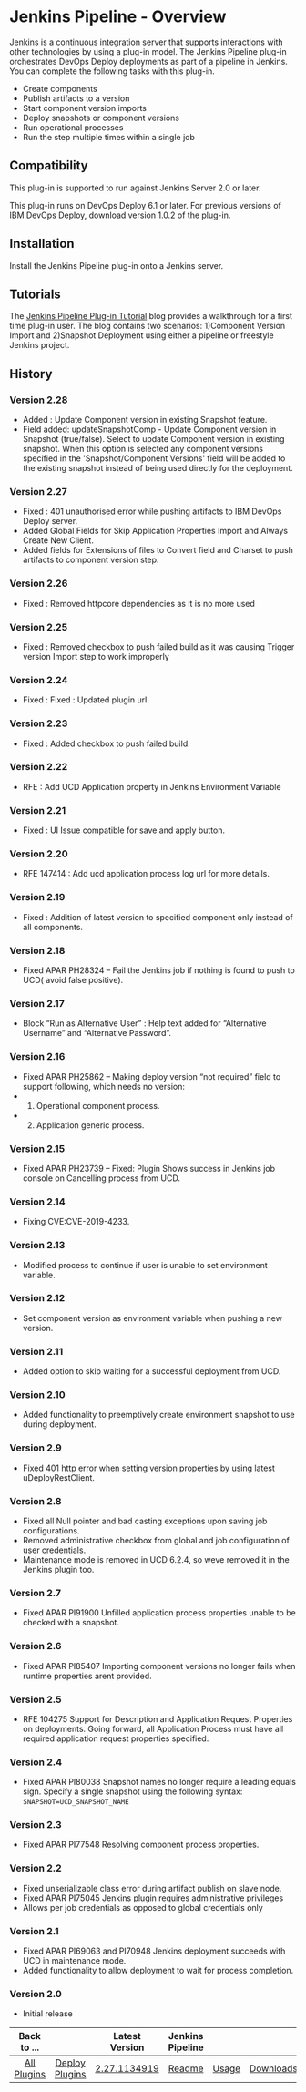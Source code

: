 
# Jenkins Pipeline - Overview

Jenkins is a continuous integration server that supports interactions with other technologies by using a plug-in model. The Jenkins Pipeline plug-in orchestrates DevOps Deploy deployments as part of a pipeline in Jenkins. You can complete the following tasks with this plug-in.

* Create components
* Publish artifacts to a version
* Start component version imports
* Deploy snapshots or component versions
* Run operational processes
* Run the step multiple times within a single job

## Compatibility

This plug-in is supported to run against Jenkins Server 2.0 or later.

This plug-in runs on DevOps Deploy 6.1 or later. For previous versions of IBM DevOps Deploy, download version 1.0.2 of the plug-in.

## Installation

Install the Jenkins Pipeline plug-in onto a Jenkins server.

## Tutorials

The [Jenkins Pipeline Plug-in Tutorial](https://community.ibm.com/community/user/wasdevops/blogs/osman-burucu/2022/07/12/jenkins-pipeline-plug-in-tutorial-component-versio) blog provides a walkthrough for a first time plug-in user. The blog contains two scenarios: 1)Component Version Import and 2)Snapshot Deployment using either a pipeline or freestyle Jenkins project.

## History

### Version 2.28

* Added : Update Component version in existing Snapshot feature.
* Field added: updateSnapshotComp - Update Component version in Snapshot (true/false). Select to update Component version in existing snapshot. When this option is selected any component versions specified in the 'Snapshot/Component Versions' field will be added to the existing snapshot instead of being used directly for the deployment.


### Version 2.27

* Fixed : 401 unauthorised error while pushing artifacts to IBM DevOps Deploy server.
* Added Global Fields for Skip Application Properties Import and Always Create New Client.
* Added fields for Extensions of files to Convert field and Charset to push artifacts to component version step.

### Version 2.26

* Fixed : Removed httpcore dependencies as it is no more used

### Version 2.25

* Fixed : Removed checkbox to push failed build as it was causing Trigger version Import step to work improperly

### Version 2.24

* Fixed : Fixed : Updated plugin url.

### Version 2.23

* Fixed : Added checkbox to push failed build.

### Version 2.22

* RFE : Add UCD Application property in Jenkins Environment Variable

### Version 2.21

* Fixed : UI Issue compatible for save and apply button.

### Version 2.20

* RFE 147414 : Add ucd application process log url for more details.

### Version 2.19

* Fixed : Addition of latest version to specified component only instead of all components.

### Version 2.18

* Fixed APAR PH28324 – Fail the Jenkins job if nothing is found to push to UCD( avoid false positive).

### Version 2.17

* Block “Run as Alternative User” : Help text added for “Alternative Username” and “Alternative Password”.

### Version 2.16

* Fixed APAR PH25862 – Making deploy version “not required” field to support following, which needs no version:
* 1. Operational component process.
* 2. Application generic process.

### Version 2.15

* Fixed APAR PH23739 – Fixed: Plugin Shows success in Jenkins job console on Cancelling process from UCD.

### Version 2.14

* Fixing CVE:CVE-2019-4233.

### Version 2.13

* Modified process to continue if user is unable to set environment variable.

### Version 2.12

* Set component version as environment variable when pushing a new version.

### Version 2.11

* Added option to skip waiting for a successful deployment from UCD.

### Version 2.10

* Added functionality to preemptively create environment snapshot to use during deployment.

### Version 2.9

* Fixed 401 http error when setting version properties by using latest uDeployRestClient.

### Version 2.8

* Fixed all Null pointer and bad casting exceptions upon saving job configurations.
* Removed administrative checkbox from global and job configuration of user credentials.
* Maintenance mode is removed in UCD 6.2.4, so weve removed it in the Jenkins plugin too.

### Version 2.7

* Fixed APAR PI91900 Unfilled application process properties unable to be checked with a snapshot.

### Version 2.6

* Fixed APAR PI85407 Importing component versions no longer fails when runtime properties arent provided.

### Version 2.5

* RFE 104275 Support for Description and Application Request Properties on deployments. Going forward, all Application Process must have all required application request properties specified.

### Version 2.4

* Fixed APAR PI80038 Snapshot names no longer require a leading equals sign. Specify a single snapshot using the following syntax: `SNAPSHOT=UCD_SNAPSHOT_NAME`

### Version 2.3

* Fixed APAR PI77548 Resolving component process properties.

### Version 2.2

* Fixed unserializable class error during artifact publish on slave node.
* Fixed APAR PI75045 Jenkins plugin requires administrative privileges
* Allows per job credentials as opposed to global credentials only

### Version 2.1

* Fixed APAR PI69063 and PI70948 Jenkins deployment succeeds with UCD in maintenance mode.
* Added functionality to allow deployment to wait for process completion.

### Version 2.0

* Initial release

|Back to ...||Latest Version|Jenkins Pipeline |||
| :---: | :---: | :---: | :---: | :---: | :---: |
|[All Plugins](../../index.md)|[Deploy Plugins](../README.md)|[2.27.1134919](https://raw.githubusercontent.com/UrbanCode/IBM-UCD-PLUGINS/main/files/jenkins-pipeline-ud-plugin/ibm-ucdeploy-build-steps-2.27.1134919.hpi)|[Readme](README.md)|[Usage](usage.md)|[Downloads](downloads.md)|
